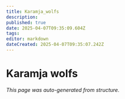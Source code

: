 ```yaml
---
title: Karamja_wolfs
description: 
published: true
date: 2025-04-07T09:35:09.604Z
tags: 
editor: markdown
dateCreated: 2025-04-07T09:35:07.242Z
---
```


# Karamja wolfs

*This page was auto-generated from structure.*